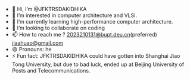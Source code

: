 - 👋 Hi, I’m @JFKTRSDAKIDHIKA
- 👀 I’m interested in computer architecture and VLSI.
- 🌱 I’m currently learning high-performance computer architecture.
- 💞️ I’m looking to collaborate on coding
- 📫 How to reach me ? 2023210131@bupt.deu.cn(preferred) jiaahuao@gmail.com
- 😄 Pronouns: he
- ⚡ Fun fact: JFKTRSDAKIDHIKA could have gotten into Shanghai Jiao Tong University, but due to bad luck, ended up at Beijing University of Posts and Telecommunications.

<!---
JFKTRSDAKIDHIKA/JFKTRSDAKIDHIKA is a ✨ special ✨ repository because its `README.md` (this file) appears on your GitHub profile.
You can click the Preview link to take a look at your changes.
--->
